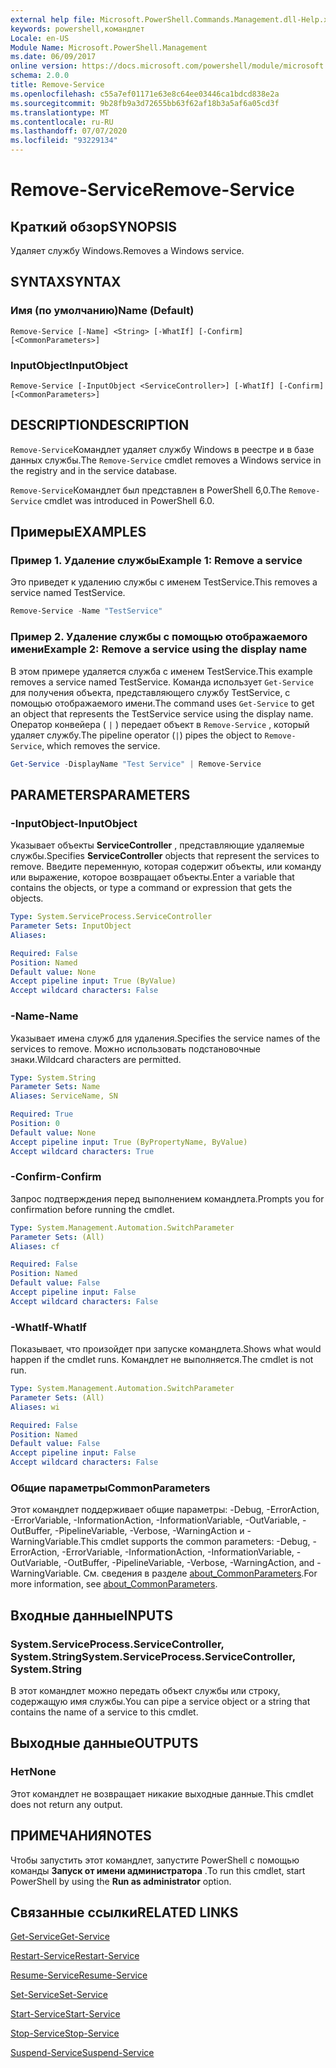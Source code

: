 ```yaml
---
external help file: Microsoft.PowerShell.Commands.Management.dll-Help.xml
keywords: powershell,командлет
Locale: en-US
Module Name: Microsoft.PowerShell.Management
ms.date: 06/09/2017
online version: https://docs.microsoft.com/powershell/module/microsoft.powershell.management/remove-service?view=powershell-6&WT.mc_id=ps-gethelp
schema: 2.0.0
title: Remove-Service
ms.openlocfilehash: c55a7ef01171e63e8c64ee03446ca1bdcd838e2a
ms.sourcegitcommit: 9b28fb9a3d72655bb63f62af18b3a5af6a05cd3f
ms.translationtype: MT
ms.contentlocale: ru-RU
ms.lasthandoff: 07/07/2020
ms.locfileid: "93229134"
---
```

# <span data-ttu-id="fa780-103">Remove-Service</span><span class="sxs-lookup"><span data-stu-id="fa780-103">Remove-Service</span></span>

## <span data-ttu-id="fa780-104">Краткий обзор</span><span class="sxs-lookup"><span data-stu-id="fa780-104">SYNOPSIS</span></span>
<span data-ttu-id="fa780-105">Удаляет службу Windows.</span><span class="sxs-lookup"><span data-stu-id="fa780-105">Removes a Windows service.</span></span>

## <span data-ttu-id="fa780-106">SYNTAX</span><span class="sxs-lookup"><span data-stu-id="fa780-106">SYNTAX</span></span>

### <span data-ttu-id="fa780-107">Имя (по умолчанию)</span><span class="sxs-lookup"><span data-stu-id="fa780-107">Name (Default)</span></span>

```
Remove-Service [-Name] <String> [-WhatIf] [-Confirm] [<CommonParameters>]
```

### <span data-ttu-id="fa780-108">InputObject</span><span class="sxs-lookup"><span data-stu-id="fa780-108">InputObject</span></span>

```
Remove-Service [-InputObject <ServiceController>] [-WhatIf] [-Confirm] [<CommonParameters>]
```

## <span data-ttu-id="fa780-109">DESCRIPTION</span><span class="sxs-lookup"><span data-stu-id="fa780-109">DESCRIPTION</span></span>

<span data-ttu-id="fa780-110">`Remove-Service`Командлет удаляет службу Windows в реестре и в базе данных службы.</span><span class="sxs-lookup"><span data-stu-id="fa780-110">The `Remove-Service` cmdlet removes a Windows service in the registry and in the service database.</span></span>

<span data-ttu-id="fa780-111">`Remove-Service`Командлет был представлен в PowerShell 6,0.</span><span class="sxs-lookup"><span data-stu-id="fa780-111">The `Remove-Service` cmdlet was introduced in PowerShell 6.0.</span></span>

## <span data-ttu-id="fa780-112">Примеры</span><span class="sxs-lookup"><span data-stu-id="fa780-112">EXAMPLES</span></span>

### <span data-ttu-id="fa780-113">Пример 1. Удаление службы</span><span class="sxs-lookup"><span data-stu-id="fa780-113">Example 1: Remove a service</span></span>

<span data-ttu-id="fa780-114">Это приведет к удалению службы с именем TestService.</span><span class="sxs-lookup"><span data-stu-id="fa780-114">This removes a service named TestService.</span></span>

```powershell
Remove-Service -Name "TestService"
```

### <span data-ttu-id="fa780-115">Пример 2. Удаление службы с помощью отображаемого имени</span><span class="sxs-lookup"><span data-stu-id="fa780-115">Example 2: Remove a service using the display name</span></span>

<span data-ttu-id="fa780-116">В этом примере удаляется служба с именем TestService.</span><span class="sxs-lookup"><span data-stu-id="fa780-116">This example removes a service named TestService.</span></span> <span data-ttu-id="fa780-117">Команда использует `Get-Service` для получения объекта, представляющего службу TestService, с помощью отображаемого имени.</span><span class="sxs-lookup"><span data-stu-id="fa780-117">The command uses `Get-Service` to get an object that represents the TestService service using the display name.</span></span> <span data-ttu-id="fa780-118">Оператор конвейера ( `|` ) передает объект в `Remove-Service` , который удаляет службу.</span><span class="sxs-lookup"><span data-stu-id="fa780-118">The pipeline operator (`|`) pipes the object to `Remove-Service`, which removes the service.</span></span>

```powershell
Get-Service -DisplayName "Test Service" | Remove-Service
```

## <span data-ttu-id="fa780-119">PARAMETERS</span><span class="sxs-lookup"><span data-stu-id="fa780-119">PARAMETERS</span></span>

### <span data-ttu-id="fa780-120">-InputObject</span><span class="sxs-lookup"><span data-stu-id="fa780-120">-InputObject</span></span>

<span data-ttu-id="fa780-121">Указывает объекты **ServiceController** , представляющие удаляемые службы.</span><span class="sxs-lookup"><span data-stu-id="fa780-121">Specifies **ServiceController** objects that represent the services to remove.</span></span> <span data-ttu-id="fa780-122">Введите переменную, которая содержит объекты, или команду или выражение, которое возвращает объекты.</span><span class="sxs-lookup"><span data-stu-id="fa780-122">Enter a variable that contains the objects, or type a command or expression that gets the objects.</span></span>

```yaml
Type: System.ServiceProcess.ServiceController
Parameter Sets: InputObject
Aliases:

Required: False
Position: Named
Default value: None
Accept pipeline input: True (ByValue)
Accept wildcard characters: False
```

### <span data-ttu-id="fa780-123">-Name</span><span class="sxs-lookup"><span data-stu-id="fa780-123">-Name</span></span>

<span data-ttu-id="fa780-124">Указывает имена служб для удаления.</span><span class="sxs-lookup"><span data-stu-id="fa780-124">Specifies the service names of the services to remove.</span></span> <span data-ttu-id="fa780-125">Можно использовать подстановочные знаки.</span><span class="sxs-lookup"><span data-stu-id="fa780-125">Wildcard characters are permitted.</span></span>

```yaml
Type: System.String
Parameter Sets: Name
Aliases: ServiceName, SN

Required: True
Position: 0
Default value: None
Accept pipeline input: True (ByPropertyName, ByValue)
Accept wildcard characters: True
```

### <span data-ttu-id="fa780-126">-Confirm</span><span class="sxs-lookup"><span data-stu-id="fa780-126">-Confirm</span></span>

<span data-ttu-id="fa780-127">Запрос подтверждения перед выполнением командлета.</span><span class="sxs-lookup"><span data-stu-id="fa780-127">Prompts you for confirmation before running the cmdlet.</span></span>

```yaml
Type: System.Management.Automation.SwitchParameter
Parameter Sets: (All)
Aliases: cf

Required: False
Position: Named
Default value: False
Accept pipeline input: False
Accept wildcard characters: False
```

### <span data-ttu-id="fa780-128">-WhatIf</span><span class="sxs-lookup"><span data-stu-id="fa780-128">-WhatIf</span></span>

<span data-ttu-id="fa780-129">Показывает, что произойдет при запуске командлета.</span><span class="sxs-lookup"><span data-stu-id="fa780-129">Shows what would happen if the cmdlet runs.</span></span> <span data-ttu-id="fa780-130">Командлет не выполняется.</span><span class="sxs-lookup"><span data-stu-id="fa780-130">The cmdlet is not run.</span></span>

```yaml
Type: System.Management.Automation.SwitchParameter
Parameter Sets: (All)
Aliases: wi

Required: False
Position: Named
Default value: False
Accept pipeline input: False
Accept wildcard characters: False
```

### <span data-ttu-id="fa780-131">Общие параметры</span><span class="sxs-lookup"><span data-stu-id="fa780-131">CommonParameters</span></span>

<span data-ttu-id="fa780-132">Этот командлет поддерживает общие параметры: -Debug, -ErrorAction, -ErrorVariable, -InformationAction, -InformationVariable, -OutVariable, -OutBuffer, -PipelineVariable, -Verbose, -WarningAction и -WarningVariable.</span><span class="sxs-lookup"><span data-stu-id="fa780-132">This cmdlet supports the common parameters: -Debug, -ErrorAction, -ErrorVariable, -InformationAction, -InformationVariable, -OutVariable, -OutBuffer, -PipelineVariable, -Verbose, -WarningAction, and -WarningVariable.</span></span> <span data-ttu-id="fa780-133">См. сведения в разделе [about_CommonParameters](https://go.microsoft.com/fwlink/?LinkID=113216).</span><span class="sxs-lookup"><span data-stu-id="fa780-133">For more information, see [about_CommonParameters](https://go.microsoft.com/fwlink/?LinkID=113216).</span></span>

## <span data-ttu-id="fa780-134">Входные данные</span><span class="sxs-lookup"><span data-stu-id="fa780-134">INPUTS</span></span>

### <span data-ttu-id="fa780-135">System.ServiceProcess.ServiceController, System.String</span><span class="sxs-lookup"><span data-stu-id="fa780-135">System.ServiceProcess.ServiceController, System.String</span></span>

<span data-ttu-id="fa780-136">В этот командлет можно передать объект службы или строку, содержащую имя службы.</span><span class="sxs-lookup"><span data-stu-id="fa780-136">You can pipe a service object or a string that contains the name of a service to this cmdlet.</span></span>

## <span data-ttu-id="fa780-137">Выходные данные</span><span class="sxs-lookup"><span data-stu-id="fa780-137">OUTPUTS</span></span>

### <span data-ttu-id="fa780-138">Нет</span><span class="sxs-lookup"><span data-stu-id="fa780-138">None</span></span>

<span data-ttu-id="fa780-139">Этот командлет не возвращает никакие выходные данные.</span><span class="sxs-lookup"><span data-stu-id="fa780-139">This cmdlet does not return any output.</span></span>

## <span data-ttu-id="fa780-140">ПРИМЕЧАНИЯ</span><span class="sxs-lookup"><span data-stu-id="fa780-140">NOTES</span></span>

<span data-ttu-id="fa780-141">Чтобы запустить этот командлет, запустите PowerShell с помощью команды **Запуск от имени администратора** .</span><span class="sxs-lookup"><span data-stu-id="fa780-141">To run this cmdlet, start PowerShell by using the **Run as administrator** option.</span></span>

## <span data-ttu-id="fa780-142">Связанные ссылки</span><span class="sxs-lookup"><span data-stu-id="fa780-142">RELATED LINKS</span></span>

[<span data-ttu-id="fa780-143">Get-Service</span><span class="sxs-lookup"><span data-stu-id="fa780-143">Get-Service</span></span>](Get-Service.md)

[<span data-ttu-id="fa780-144">Restart-Service</span><span class="sxs-lookup"><span data-stu-id="fa780-144">Restart-Service</span></span>](Restart-Service.md)

[<span data-ttu-id="fa780-145">Resume-Service</span><span class="sxs-lookup"><span data-stu-id="fa780-145">Resume-Service</span></span>](Resume-Service.md)

[<span data-ttu-id="fa780-146">Set-Service</span><span class="sxs-lookup"><span data-stu-id="fa780-146">Set-Service</span></span>](Set-Service.md)

[<span data-ttu-id="fa780-147">Start-Service</span><span class="sxs-lookup"><span data-stu-id="fa780-147">Start-Service</span></span>](Start-Service.md)

[<span data-ttu-id="fa780-148">Stop-Service</span><span class="sxs-lookup"><span data-stu-id="fa780-148">Stop-Service</span></span>](Stop-Service.md)

[<span data-ttu-id="fa780-149">Suspend-Service</span><span class="sxs-lookup"><span data-stu-id="fa780-149">Suspend-Service</span></span>](Suspend-Service.md)
